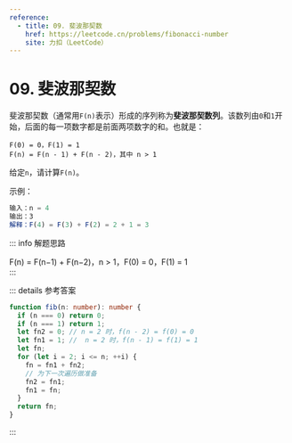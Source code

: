 ```yaml
---
reference:
  - title: 09. 斐波那契数
    href: https://leetcode.cn/problems/fibonacci-number
    site: 力扣（LeetCode）
---
```


# 09. 斐波那契数

斐波那契数（通常用`F(n)`表示）形成的序列称为**斐波那契数列**。该数列由`0`和`1`开始，后面的每一项数字都是前面两项数字的和。也就是：

```
F(0) = 0，F(1) = 1
F(n) = F(n - 1) + F(n - 2)，其中 n > 1
```

给定`n`，请计算`F(n)`。

示例：

```js
输入：n = 4
输出：3
解释：F(4) = F(3) + F(2) = 2 + 1 = 3
```

::: info 解题思路

<div class="formula">
F(n) = F(n−1) + F(n−2)，n > 1，F(0) = 0，F(1) = 1
</div>
:::

::: details 参考答案

```ts
function fib(n: number): number {
  if (n === 0) return 0;
  if (n === 1) return 1;
  let fn2 = 0; // n = 2 时，f(n - 2) = f(0) = 0
  let fn1 = 1; //  n = 2 时，f(n - 1) = f(1) = 1
  let fn;
  for (let i = 2; i <= n; ++i) {
    fn = fn1 + fn2;
    // 为下一次遍历做准备
    fn2 = fn1;
    fn1 = fn;
  }
  return fn;
}
```

:::
